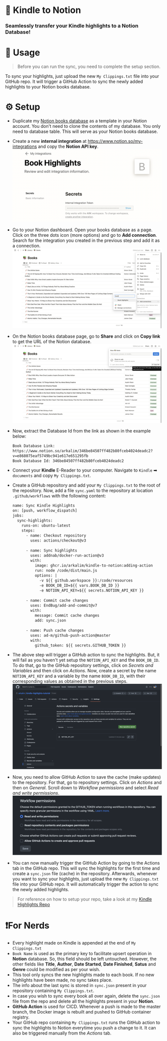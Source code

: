 # 🚀 Kindle to Notion 
### Seamlessly transfer your Kindle highlights to a Notion Database!

# 🔁 Usage
> Before you can run the sync, you need to complete the setup section.

To sync your highlights, just upload the new ```My Clippings.txt``` file into your GitHub repo. It will trigger a GitHub Action to sync the newly added highlights to your Notion books database.

# ⚙️ Setup

- Duplicate my [Notion books database](https://arkalim.notion.site/Library-c966166d851b4a3588bf33049175dd79) as a template in your Notion account. You don't need to clone the contents of my database. You only need to database table. This will serve as your Notion books database.

- Create a new **internal integration** at https://www.notion.so/my-integrations and copy the **Notion API key**.
![](/images/book-highlights-integration.png)

- Go to your Notion dashboard. Open your books database as a page. Click on the three dots icon (more options) and go to **Add connection**. Search for the integration you created in the previous step and add it as a connection.
![](/images/adding-integration-to-database.png)

- On the Notion books database page, go to **Share** and click on **Copy link** to get the URL of the Notion database.
![](/images/getting-db-link.png)

- Now, extract the Database Id from the link as shown in the example below:
  ```
  Book Database Link: https://www.notion.so/arkalim/346be84507ff482b80fceb4024deadc2?v=e868075eaf5749bc941e617e651295fb
  Book Database Id: 346be84507ff482b80fceb4024deadc2
  ```
- Connect your **Kindle** E-Reader to your computer. Navigate to `Kindle` ➡ `documents` and copy `My Clippings.txt`. 

- Create a GitHub repository and add your `My Clippings.txt` to the root of the repository. Now, add a file `sync.yaml` to the repository at location `.github/workflows` with the following content:
  ```
  name: Sync Kindle Highlights
  on: [push, workflow_dispatch]
  jobs:
    sync-highlights:
      runs-on: ubuntu-latest
      steps:
        - name: Checkout repository
          uses: actions/checkout@v3

        - name: Sync highlights
          uses: addnab/docker-run-action@v3
          with:
            image: ghcr.io/arkalim/kindle-to-notion:adding-action
            run: node /code/dist/main.js
            options: |
              -v ${{ github.workspace }}:/code/resources 
              -e BOOK_DB_ID=${{ vars.BOOK_DB_ID }}
              -e NOTION_API_KEY=${{ secrets.NOTION_API_KEY }}

        - name: Commit cache changes
          uses: EndBug/add-and-commit@v7
          with:
            message: Commit cache changes
            add: sync.json

        - name: Push cache changes
          uses: ad-m/github-push-action@master
          with:
            github_token: ${{ secrets.GITHUB_TOKEN }}
  ```

- The above step will trigger a GitHub action to sync the highlights. But, it will fail as you haven't yet setup the `NOTION_API_KEY` and the `BOOK_DB_ID`. To do that, go to the GitHub repository settings, click on *Secrets and Variables* and then click on *Actions*. Now, create a secret by the name `NOTION_API_KEY` and a variable by the name `BOOK_DB_ID`, with their corresponding values as obtained in the previous steps.
![](/images/configuring-secrets.png)

- Now, you need to allow GitHub Action to save the cache (make updates) to the repository. For that, go to repository settings. Click on *Actions* and then on *General*. Scroll down to *Workflow permissions* and select *Read and write permissions*.
![](/images/workflow-permissions.png)

- You can now manually trigger the GitHub Action by going to the Actions tab in the GitHub repo. This will sync the highlights for the first time and create a `sync.json` file (cache) in the repository. Afterwards, whenever you want to sync your highlights, just upload the new `My Clippings.txt` file into your GitHub repo. It will automatically trigger the action to sync the newly added highlights.

> For reference on how to setup your repo, take a look at my [Kindle Highlights Repo](https://github.com/arkalim/kindle-highlights) 

# ❗️For Nerds
- Every highlight made on Kindle is appended at the end of `My Clippings.txt`
- ```Book Name``` is used as the primary key to facilitate upsert operation in **Notion** database. So, this field should be left untouched. However, the other fields like **Title**, **Author**, **Date Started**, **Date Finished**, **Satus** and **Genre** could be modified as per your wish.
- This tool only syncs the new highlights made to each book. If no new highlights have been made, no sync takes place. 
- The info about the last sync is stored in `sync.json` present in your repository containing `My Clippings.txt`.
- In case you wish to sync every book all over again, delete the `sync.json` file from the repo and delete all the highlights present in your **Notion**.
- **GitHub Action** is used for CICD. Whenever a push is made to the master branch, the Docker image is rebuilt and pushed to GitHub container registry.
- Your GitHub repo containing `My Clippings.txt` runs the GitHub action to sync the highlights to Notion everytime you push a change to it. It can also be triggered manually from the *Actions* tab.